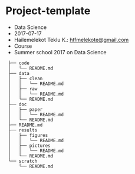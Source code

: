 # Project-template

- Data Science 
- 2017-07-17
- Hailemelekot Teklu K.: htfmelekote@gmail.com
- Course
- Summer school 2017 on Data Science

```
 ├── code
 │   └── README.md
 ├── data
 │   ├── clean
 │   │   └── README.md
 │   ├── raw
 │   │   └── README.md
 │   └── README.md
 ├── doc
 │   ├── paper
 │   │   └── README.md
 │   └── README.md
 ├── README.md
 ├── results
 │   ├── figures
 │   │   └── README.md
 │   ├── pictures
 │   │   └── README.md
 │   └── README.md
 └── scratch
     └── README.md
```
